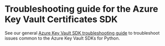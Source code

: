 # Troubleshooting guide for the Azure Key Vault Certificates SDK

See our general
[Azure Key Vault SDK troubleshooting guide](https://github.com/Azure/azure-sdk-for-python/tree/main/sdk/keyvault/TROUBLESHOOTING.md)
to troubleshoot issues common to the Azure Key Vault SDKs for Python.